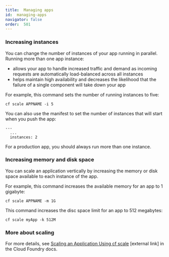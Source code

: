 ```yaml
---
title:  Managing apps
id:  managing-apps
navigator: false
order:  501
---
```


### Increasing instances

You can change the number of instances of your app running in parallel. Running more than one app instance:

- allows your app to handle increased traffic and demand as incoming requests are automatically load-balanced across all instances
- helps maintain high availability and decreases the likelihood that the failure of a single component will take down your app

For example, this command sets the number of running instances to five:

``cf scale APPNAME -i 5``

You can also use the manifest to set the number of instances that will start when you push the app:

```
---
  ...
  instances: 2
```

For a production app, you should always run more than one instance.

### Increasing memory and disk space

You can scale an application vertically by increasing the memory or disk space available to each instance of the app.

For example, this command increases the available memory for an app to 1 gigabyte:

``cf scale APPNAME -m 1G``

This command increases the disc space limit for an app to 512 megabytes:

``cf scale myApp -k 512M``


### More about scaling

For more details, see [Scaling an Application Using cf scale](http://docs.cloudfoundry.org/devguide/deploy-apps/cf-scale.html) [external link] in the Cloud Foundry docs.


